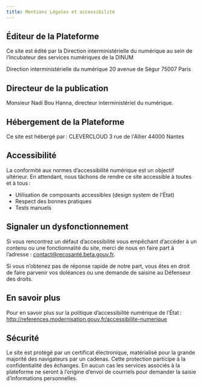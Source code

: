 ```yaml
---
title: Mentions Légales et accessibilité
---
```


## Éditeur de la Plateforme

Ce site est édité par la Direction interministérielle du numérique au sein de l’Incubateur des services numériques de la DINUM

Direction interministérielle du numérique
20 avenue de Ségur
75007 Paris

## Directeur de la publication

Monsieur Nadi Bou Hanna, directeur interministériel du numérique.

## Hébergement de la Plateforme

Ce site est hébergé par&#8239;:
CLEVERCLOUD
3 rue de l'Allier
44000 Nantes

## Accessibilité

La conformité aux normes d’accessibilité numérique est un objectif ultérieur. En attendant, nous tâchons de rendre ce site accessible à toutes et à tous&#8239;:

- Utilisation de composants accessibles (design system de l'État)
- Respect des bonnes pratiques
- Tests manuels

## Signaler un dysfonctionnement

Si vous rencontrez un défaut d’accessibilité vous empêchant d’accéder à un contenu ou une fonctionnalité du site, merci de nous en faire part à l’adresse : contact@recosanté.beta.gouv.fr.

Si vous n’obtenez pas de réponse rapide de notre part, vous êtes en droit de faire parvenir vos doléances ou une demande de saisine au Défenseur des droits.

## En savoir plus

Pour en savoir plus sur la politique d’accessibilité numérique de l’État&#8239;: http://references.modernisation.gouv.fr/accessibilite-numerique

## Sécurité

Le site est protégé par un certificat électronique, matérialisé pour la grande majorité des navigateurs par un cadenas. Cette protection participe à la confidentialité des échanges. En aucun cas les services associés à la plateforme ne seront à l’origine d’envoi de courriels pour demander la saisie d’informations personnelles.
